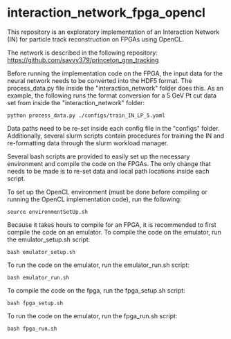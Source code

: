 # interaction_network_fpga_opencl

This repository is an exploratory implementation of an Interaction Network (IN) for particle track reconstruction on FPGAs using OpenCL.

The network is described in the following repository: https://github.com/savvy379/princeton_gnn_tracking

Before running the implementation code on the FPGA, the input data for the neural network needs to be converted into the HDF5 format. The process_data.py file inside the "interaction_network" folder does this. As an example, the following runs the format conversion for a 5 GeV Pt cut data set from inside the "interaction_network" folder:
```
python process_data.py ./configs/train_IN_LP_5.yaml
```
Data paths need to be re-set inside each config file in the "configs" folder. Additionally, several slurm scripts contain procedures for training the IN and re-formatting data through the slurm workload manager.

Several bash scripts are provided to easily set up the necessary environment and compile the code on the FPGAs. The only change that needs to be made is to re-set data and local path locations inside each script.

To set up the OpenCL environment (must be done before compiling or running the OpenCL implementation code), run the following:
```
source environmentSetUp.sh
```
Because it takes hours to compile for an FPGA, it is recommended to first compile the code on an emulator. To compile the code on the emulator, run the emulator_setup.sh script:
```
bash emulator_setup.sh
```
To run the code on the emulator, run the emulator_run.sh script:
```
bash emulator_run.sh
```
To compile the code on the fpga, run the fpga_setup.sh script:
```
bash fpga_setup.sh
```
To run the code on the emulator, run the fpga_run.sh script:
```
bash fpga_run.sh
```
